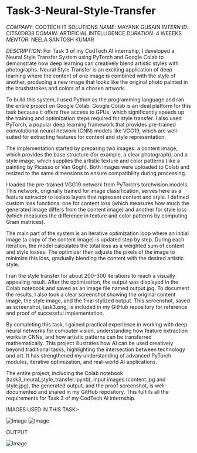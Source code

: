 # Task-3-Neural-Style-Transfer
*COMPANY*: COOTECH IT SOLUTIONS
*NAME*: MAYANK GUSAIN
*INTERN ID*: CITS0D838
*DOMAIN*: ARTIFICIAL INTELLIGENCE
*DURATION*: 4 WEEEKS
*MENTOR*: NEELA SANTOSH KUMAR

*DESCRIPTION*: For Task 3 of my CodTech AI internship, I developed a Neural Style Transfer System using PyTorch and Google Colab to demonstrate how deep learning can creatively blend artistic styles with photographs. Neural Style Transfer is an exciting application of deep learning where the content of one image is combined with the style of another, producing a new image that looks like the original photo painted in the brushstrokes and colors of a chosen artwork.

To build this system, I used Python as the programming language and ran the entire project on Google Colab. Google Colab is an ideal platform for this task because it offers free access to GPUs, which significantly speeds up the training and optimization steps required for style transfer. I also used PyTorch, a popular deep learning framework that provides pre-trained convolutional neural network (CNN) models like VGG19, which are well-suited for extracting features for content and style representation.

The implementation started by preparing two images: a content image, which provides the base structure (for example, a clear photograph), and a style image, which supplies the artistic texture and color patterns (like a painting by Picasso or Van Gogh). Both images were uploaded to Colab and resized to the same dimensions to ensure compatibility during processing.

I loaded the pre-trained VGG19 network from PyTorch’s torchvision.models. This network, originally trained for image classification, serves here as a feature extractor to isolate layers that represent content and style. I defined custom loss functions: one for content loss (which measures how much the generated image differs from the content image) and another for style loss (which measures the difference in texture and color patterns by computing Gram matrices).

The main part of the system is an iterative optimization loop where an initial image (a copy of the content image) is updated step by step. During each iteration, the model calculates the total loss as a weighted sum of content and style losses. The optimizer then adjusts the pixels of the image to minimize this loss, gradually blending the content with the desired artistic style.

I ran the style transfer for about 200–300 iterations to reach a visually appealing result. After the optimization, the output was displayed in the Colab notebook and saved as an image file named output.jpg. To document the results, I also took a clear screenshot showing the original content image, the style image, and the final stylized output. This screenshot, saved as screenshot_task3.png, is included in my GitHub repository for reference and proof of successful implementation.

By completing this task, I gained practical experience in working with deep neural networks for computer vision, understanding how feature extraction works in CNNs, and how artistic patterns can be transferred mathematically. This project illustrates how AI can be used creatively beyond traditional tasks, highlighting the intersection between technology and art. It has strengthened my understanding of advanced PyTorch modules, iterative optimization, and real-world AI applications.

The entire project, including the Colab notebook (task3_neural_style_transfer.ipynb), input images (content.jpg and style.jpg), the generated output, and the proof screenshot, is well-documented and shared in my GitHub repository. This fulfills all the requirements for Task 3 of my CodTech AI internship.

IMAGES USED IN THIS TASK:-




![Image](https://github.com/user-attachments/assets/e1b9d4ab-a2b6-4177-a5a5-d8cda6d9c106)
![Image](https://github.com/user-attachments/assets/b41b0604-4472-4e80-a09c-924c29be854d)


OUTPUT


![Image](https://github.com/user-attachments/assets/c4133f36-9868-41f4-ae2e-5c1881ce9f19)
